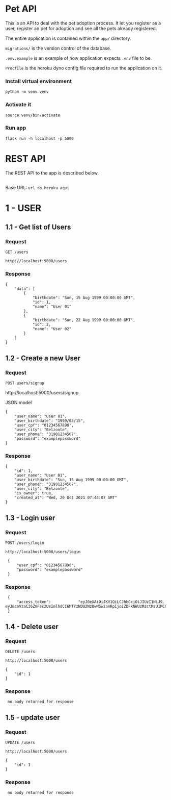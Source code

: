 # Pet API

This is an API to deal with the pet adoption process. It let you register as a user, register an pet for adoption and see all the pets already registered.

The entire application is contained within the `app/` directory.

`migrations/` is the version control of the database.

`.env.example` is an example of how application expects `.env` file to be.

`Procfile` is the heroku dyno config file required to run the application on it.

### Install virtual environment

    python -m venv venv

### Activate it

    source venv/bin/activate

### Run app

    flask run -h localhost -p 5000

# REST API

The REST API to the app is described below.
##
Base URL: `url do heroku aqui`

# 1 - USER

## 1.1 - Get list of Users

### Request

`GET /users`

    http://localhost:5000/users

### Response

    {
        "data": [
            {
                "birthdate": "Sun, 15 Aug 1999 00:00:00 GMT",
                "id": 1,
                "name": "User 01"
            },
            {
                "birthdate": "Sun, 22 Aug 1999 00:00:00 GMT",
                "id": 2,
                "name": "User 02"
            }
        ]
    }

## 1.2 - Create a new User

### Request

`POST users/signup`

http://localhost:5000/users/signup

JSON model

    {
        "user_name": "User 01",
        "user_birthdate": "1999/08/15",
        "user_cpf": "01234567890",
        "user_city": "Belzonte",
        "user_phone": "31901234567",
        "password": "examplepassword"
    }
    

### Response

    {
        "id": 1,
        "user_name": "User 01",
        "user_birthdate": "Sun, 15 Aug 1999 00:00:00 GMT",
        "user_phone": "31901234567",
        "user_city": "Belzonte",
        "is_owner": true,
        "created_at": "Wed, 20 Oct 2021 07:44:07 GMT"
    }


## 1.3 - Login user

### Request

`POST /users/login`

    http://localhost:5000/users/login

     {
         "user_cpf": "01234567890",
         "password": "examplepassword"
     }

### Response

     {
         "access_token":            "eyJ0eXAiOiJKV1QiLCJhbGciOiJIUzI1NiJ9.  eyJmcmVzaCI6ZmFsc2UsImlhdCI6MTYzNDU2NzUwNSwianRpIjoiZDFkNWUzMzctMzU1MC00OGJhLWEzMjEtMDMwZDEwN2Y3YzgyIiwidHlwZSI6ImFjY2VzcyIsInN1YiI6eyJpZCI6MTQsInVzZXJfbmFtZSI6IkFkcnllbGwiLCJ1c2VyX2JpcnRoZGF0ZSI6IlN1biwgMTUgQXVnIDE5OTkgMDA6MDA6MDAgR01UIiwidXNlcl9waG9uZSI6IjAwMDAwMDAwMDAwIiwidXNlcl9jaXR5IjoiQmV0aW0iLCJpc19vd25lciI6dHJ1ZSwiY3JlYXRlZF9hdCI6Ik1vbiwgMTggT2N0IDIwMjEgMTE6MjY6MDUgR01UIn0sIm5iZiI6MTYzNDU2NzUwNSwiZXhwIjoxNjM0NTY4NDA1fQ.ndS_1fJcZuWyfg8o2BGDE2ANf_1NCLb_aXYJxIT8VO8"
     }


## 1.4 - Delete user

### Request

`DELETE /users`

    http://localhost:5000/users

    {
        "id": 1
    }

### Response

     no body returned for response


## 1.5 - update user

### Request

`UPDATE /users`

    http://localhost:5000/users

    {
        "id": 1
    }

### Response

     no body returned for response